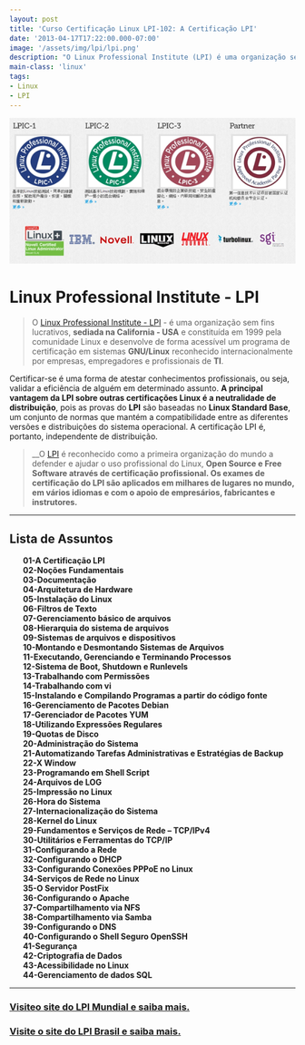 ```yaml
---
layout: post
title: 'Curso Certificação Linux LPI-102: A Certificação LPI'
date: '2013-04-17T17:22:00.000-07:00'
image: '/assets/img/lpi/lpi.png'
description: "O Linux Professional Institute (LPI) é uma organização sem fins lucrativos, sediada na California - USA um programa de certificação em sistemas GNU/Linux."
main-class: 'linux'
tags:
- Linux
- LPI
---
```


![A Certificação LPI](/assets/img/lpi/lpi.png "A Certificação LPI")

# Linux Professional Institute - LPI
 
> O [Linux Professional Institute - LPI](http://www.lpi.org/) - é uma organização sem fins lucrativos, __sediada na California - USA__ e constituída em 1999 pela comunidade Linux e desenvolve de forma acessível um programa de certificação em sistemas __GNU/Linux__ reconhecido internacionalmente por empresas, empregadores e profissionais de __TI__.

Certificar-se é uma forma de atestar conhecimentos profissionais, ou seja, validar a eficiência de alguém em determinado assunto.
__A principal vantagem da LPI sobre outras certificações Linux é a neutralidade de distribuição__, pois as provas do __LPI__ são baseadas no __Linux Standard Base__, um conjunto de normas que mantém a compatibilidade entre as diferentes versões e distribuições do sistema operacional. A certificação LPI é, portanto, independente de distribuição.

> __O [LPI](http://www.lpi.org/) é reconhecido como a primeira organização do mundo a defender e ajudar o uso profissional do Linux, __Open Source e Free Software através de certificação profissional. Os exames de certificação do LPI são aplicados em milhares de lugares no mundo, em vários idiomas e com o apoio de empresários, fabricantes e instrutores.__

<style>
ul {list-style: none;}
ul li {list-style: none; font-weight: bold;}
ul li a {text-decoration: none;}
ul li a:hover {text-decoration: underline; background-color: none;}
</style>

***

## Lista de Assuntos

* [01-A Certificação LPI](http://www.terminalroot.com.br/2013/04/curso-certificacao-linux-lpi-102.html)
* [02-Noções Fundamentais](http://www.terminalroot.com.br/2014/08/historia-do-software-livre-no-brasil.html)
* [03-Documentação](http://www.terminalroot.com.br/2012/09/curso-certificacao-linux-lpi-1.html)
* [04-Arquitetura de Hardware](http://www.terminalroot.com.br/2012/11/curso-certificacao-linux-lpi-1_10.html)
* [05-Instalação do Linux](http://www.terminalroot.com.br/2011/10/curso-certificacao-linux-lpi-101.html)
* [06-Filtros de Texto](http://www.terminalroot.com.br/2012/11/curso-certificacao-linux-lpi-1-filtros.html)
* [07-Gerenciamento básico de arquivos](http://www.terminalroot.com.br/2017/03/curso-de-shell-script-do-iniciante-ao-avancado-gratuito.html)
* [08-Hierarquia do sistema de arquivos](http://www.terminalroot.com.br/2012/11/curso-certificacao-linux-lpi-1_11.html)
* [09-Sistemas de arquivos e dispositivos](http://www.terminalroot.com.br/2012/11/curso-certificacao-linux-lpi-1-sistemas.html)
* [10-Montando e Desmontando Sistemas de Arquivos](http://www.terminalroot.com.br/2012/11/curso-certificacao-linux-lpi-1-montagem.html)
* [11-Executando, Gerenciando e Terminando Processos](http://www.terminalroot.com.br/2012/11/curso-certificacao-linux-lpi-1_17.html)
* [12-Sistema de Boot, Shutdown e Runlevels](http://www.terminalroot.com.br/2012/11/curso-certificacao-linux-lpi-1-sistema.html)
* [13-Trabalhando com Permissões](http://www.terminalroot.com.br/2012/11/curso-certificacao-linux-lpi-1.html)
* [14-Trabalhando com vi](http://www.terminalroot.com.br/2011/12/curso-certificacao-linux-lpi-101.html)
* [15-Instalando e Compilando Programas a partir do código fonte](http://www.terminalroot.com.br/2012/12/curso-certificacao-linux-lpi-1_2.html)
* [16-Gerenciamento de Pacotes Debian](http://www.terminalroot.com.br/2012/12/curso-certificacao-linux-lpi-1.html)
* [17-Gerenciador de Pacotes YUM](http://www.terminalroot.com.br/2013/04/curso-certificacao-linux-lpi-102_16.html)
* [18-Utilizando Expressões Regulares](http://www.terminalroot.com.br/2012/12/curso-certificacao-linux-lpi-1-grep-e.html)
* [19-Quotas de Disco](http://www.terminalroot.com.br/2012/12/curso-certificacao-linux-lpi-1-quotas.html)
* [20-Administração do Sistema](http://www.terminalroot.com.br/2012/12/curso-certificacao-linux-lpi-102.html)
* [21-Automatizando Tarefas Administrativas e Estratégias de Backup](http://www.terminalroot.com.br/2012/12/curso-certificacao-linux-lpi-102-backup.html)
* [22-X Window](http://www.terminalroot.com.br/2013/03/curso-certificacao-linux-lpi-102-x.html)
* [23-Programando em Shell Script](http://www.terminalroot.com.br/2017/03/curso-de-shell-script-do-iniciante-ao-avancado-gratuito.html)
* [24-Arquivos de LOG](http://www.terminalroot.com.br/2013/03/curso-certificacao-linux-lpi-102_30.html)
* [25-Impressão no Linux](http://www.terminalroot.com.br/2013/03/curso-certificacao-linux-lpi-102.html)
* [26-Hora do Sistema](http://www.terminalroot.com.br/2013/03/curso-certificacao-linux-lpi-102-hora-e.html)
* [27-Internacionalização do Sistema](http://www.terminalroot.com.br/2013/03/curso-certificacao-linux-lpi-102-hora-e.html)
* [28-Kernel do Linux](http://www.terminalroot.com.br/2013/02/curso-certificacao-linux-lpi-102-kernel.html)
* [29-Fundamentos e Serviços de Rede – TCP/IPv4](http://www.terminalroot.com.br/2013/03/curso-certificacao-linux-lpi-102_3.html)
* [30-Utilitários e Ferramentas do TCP/IP](http://www.terminalroot.com.br/2013/03/curso-certificacao-linux-lpi-102_17.html)
* [31-Configurando a Rede](http://www.terminalroot.com.br/2013/03/curso-certificacao-linux-lpi-102_24.html)
* [32-Configurando o DHCP](http://www.terminalroot.com.br/2013/03/curso-certificacao-linux-lpi-102_26.html)
* [33-Configurando Conexões PPPoE no Linux](http://www.terminalroot.com.br/2013/04/curso-certificacao-linux-lpi-102_14.html)
* [34-Serviços de Rede no Linux](http://www.terminalroot.com.br/2013/03/curso-certificacao-linux-lpi-102_27.html)
* [35-O Servidor PostFix](http://www.terminalroot.com.br/2013/04/curso-certificacao-linux-lpi-102_8110.html)
* [36-Configurando o Apache](http://www.terminalroot.com.br/2013/04/curso-certificacao-linux-lpi-102_5.html)
* [37-Compartilhamento via NFS](http://www.terminalroot.com.br/2013/04/curso-certificacao-linux-lpi-102_3.html)
* [38-Compartilhamento via Samba](http://www.terminalroot.com.br/2013/04/curso-certificacao-linux-lpi-102_1.html)
* [39-Configurando o DNS](http://www.terminalroot.com.br/2013/04/curso-certificacao-linux-lpi-102_2.html)
* [40-Configurando o Shell Seguro OpenSSH](http://www.terminalroot.com.br/2013/04/curso-certificacao-linux-lpi-102_4.html)
* [41-Segurança](http://www.terminalroot.com.br/2013/04/curso-certificacao-linux-lpi-102_6.html)
* [42-Criptografia de Dados](http://www.terminalroot.com.br/2013/04/curso-certificacao-linux-lpi-102_9795.html)
* [43-Acessibilidade no Linux](http://www.terminalroot.com.br/2013/04/curso-certificacao-linux-lpi-102_7.html)
* [44-Gerenciamento de dados SQL](http://www.terminalroot.com.br/2011/10/curso-certificacao-linux-lpi-102.html)
***

### [Visiteo site do LPI Mundial e saiba mais. ](http://www.lpi.org/)

### [Visite o site do LPI Brasil e saiba mais.](http://www.lpibrasil.com.br/) 
